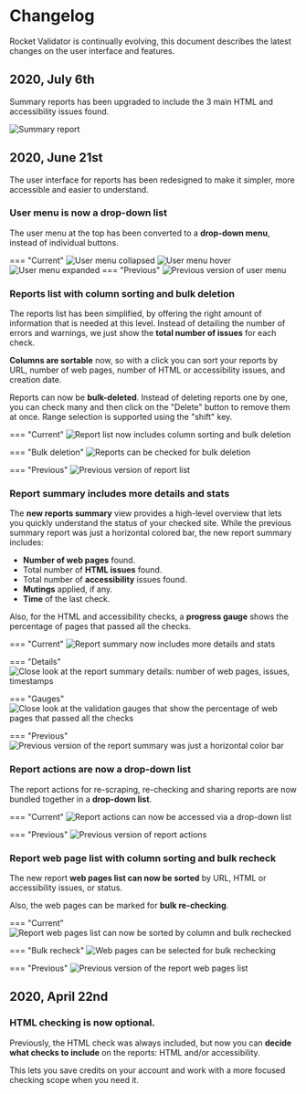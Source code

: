# Changelog

Rocket Validator is continually evolving, this document describes the latest changes on the user interface and features.

## 2020, July 6th

Summary reports has been upgraded to include the 3 main HTML and accessibility issues found.

![Summary report](img/summary_report_2020_07.png)

## 2020, June 21st

The user interface for reports has been redesigned to make it simpler, more accessible and easier to understand.

### User menu is now a drop-down list

The user menu at the top has been converted to a **drop-down menu**, instead of individual buttons.

=== "Current"
    ![User menu collapsed](img/ui-update-june-2020/user-menu-after-collapsed.png) ![User menu hover](img/ui-update-june-2020/user-menu-after-hover.png) ![User menu expanded](img/ui-update-june-2020/user-menu-after.png) 
=== "Previous"
    ![Previous version of user menu](img/ui-update-june-2020/user-menu-before.png)


### Reports list with column sorting and bulk deletion

The reports list has been simplified, by offering the right amount of information that is needed at this level. Instead of detailing the number of errors and warnings, we just show the **total number of issues** for each check.

**Columns are sortable** now, so with a click you can sort your reports by URL, number of web pages, number of HTML or accessibility issues, and creation date.

Reports can now be **bulk-deleted**. Instead of deleting reports one by one, you can check many and then click on the "Delete" button to remove them at once. Range selection is supported using the "shift" key.

=== "Current"
    ![Report list now includes column sorting and bulk deletion](img/ui-update-june-2020/reports-list-after.png)

=== "Bulk deletion"
    ![Reports can be checked for bulk deletion](img/ui-update-june-2020/reports-list-check-bulk-deletion.png)

=== "Previous"
    ![Previous version of report list](img/ui-update-june-2020/reports-list-before.png)

### Report summary includes more details and stats

The **new reports summary** view provides a high-level overview that lets you quickly understand the status of your checked site. While the previous summary report was just a horizontal colored bar, the new report summary includes:

* **Number of web pages** found.
* Total number of **HTML issues** found.
* Total number of **accessibility** issues found.
* **Mutings** applied, if any.
* **Time** of the last check.

Also, for the HTML and accessibility checks, a **progress gauge** shows the percentage of pages that passed all the checks.

=== "Current"
    ![Report summary now includes more details and stats](img/ui-update-june-2020/report-summary-after.png)

=== "Details"
    ![Close look at the report summary details: number of web pages, issues, timestamps](img/ui-update-june-2020/report-summary-counters.png)

=== "Gauges"
    ![Close look at the validation gauges that show the percentage of web pages that passed all the checks](img/ui-update-june-2020/report-summary-gauges.png)

=== "Previous"
    ![Previous version of the report summary was just a horizontal color bar](img/ui-update-june-2020/report-summary-before.png)

### Report actions are now a drop-down list

The report actions for re-scraping, re-checking and sharing reports are now bundled together in a **drop-down list**.

=== "Current"
    ![Report actions can now be accessed via a drop-down list](img/ui-update-june-2020/report-actions-dropdown.png)

=== "Previous"
    ![Previous version of report actions](img/ui-update-june-2020/report-actions-before.png)

### Report web page list with column sorting and bulk recheck

The new report **web pages list can now be sorted** by URL, HTML or accessibility issues, or status.

Also, the web pages can be marked for **bulk re-checking**.

=== "Current"
    ![Report web pages list can now be sorted by column and bulk rechecked](img/ui-update-june-2020/report-web-pages.after.png)

=== "Bulk recheck"
    ![Web pages can be selected for bulk rechecking](img/ui-update-june-2020/report-web-pages-check-bulk-recheck.png)

=== "Previous"
    ![Previous version of the report web pages list](img/ui-update-june-2020/report-web-pages-before.png)

## 2020, April 22nd

### HTML checking is now optional.

Previously, the HTML check was always included, but now you can **decide what checks to include** on the reports: HTML and/or accessibility.

This lets you save credits on your account and work with a more focused checking scope when you need it.